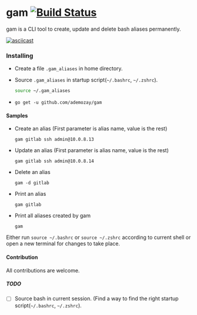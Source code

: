 # gam [![Build Status](https://travis-ci.org/ademozay/gam.svg?branch=master)](https://travis-ci.org/ademozay/gam)

gam is a CLI tool to create, update and delete bash aliases permanently.

[![asciicast](https://asciinema.org/a/150608.png)](https://asciinema.org/a/150608)

### Installing
* Create a file `.gam_aliases` in home directory.

* Source `.gam_aliases` in startup script(`~/.bashrc`, `~/.zshrc`).
  ```bash
  source ~/.gam_aliases
  ```

* `go get -u github.com/ademozay/gam`


#### Samples

* Create an alias (First parameter is alias name, value is the rest)

  `gam gitlab ssh admin@10.0.8.13`

* Update an alias (First parameter is alias name, value is the rest)

  `gam gitlab ssh admin@10.0.8.14`

* Delete an alias

  `gam -d gitlab`

* Print an alias

  `gam gitlab`

* Print all aliases created by gam

  `gam`

Either run `source ~/.bashrc` or `source ~/.zshrc` according to current shell or open a new terminal for changes to take place.

#### Contribution

All contributions are welcome.

##### TODO

- [ ] Source bash in current session. (Find a way to find the right startup script(`~/.bashrc`, `~/.zshrc`).
